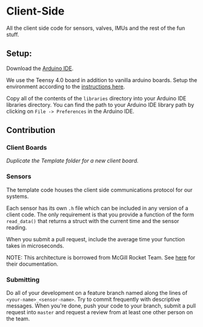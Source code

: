 # Client-Side
All the client side code for sensors, valves, IMUs and the rest of the fun stuff.

## Setup:

Download the [Arduino IDE](https://www.arduino.cc/en/Main/Software).

We use the Teensy 4.0 board in addition to vanilla arduino boards. Setup the environment according to the [instructions here](https://www.pjrc.com/teensy/td_download.html).

Copy all of the contents of the `libraries` directory into your Arduino IDE libraries directory.
You can find the path to your Arduino IDE library path by clicking on `File -> Preferences` in the Arduino IDE.

## Contribution

### Client Boards

*Duplicate the Template folder for a new client board.*

### Sensors

The template code houses the client side communications protocol for our systems.

Each sensor has its own `.h` file which can be included in any version of a client
code. The only requirement is that you provide a function of the form `read_data()`
that returns a struct with the current time and the sensor reading.

When you submit a pull request, include the average time your function takes in microseconds.

NOTE: This architecture is borrowed from McGill Rocket Team. See [here](https://github.com/liurichard95/mrt-avionics)
for their documentation.

### Submitting

Do all of your development on a feature branch named along the lines of `<your-name>_<sensor-name>`.
Try to commit frequently with descriptive messages. When you're done, push your code to your branch,
submit a pull request into `master` and request a review from at least one other person
on the team.
